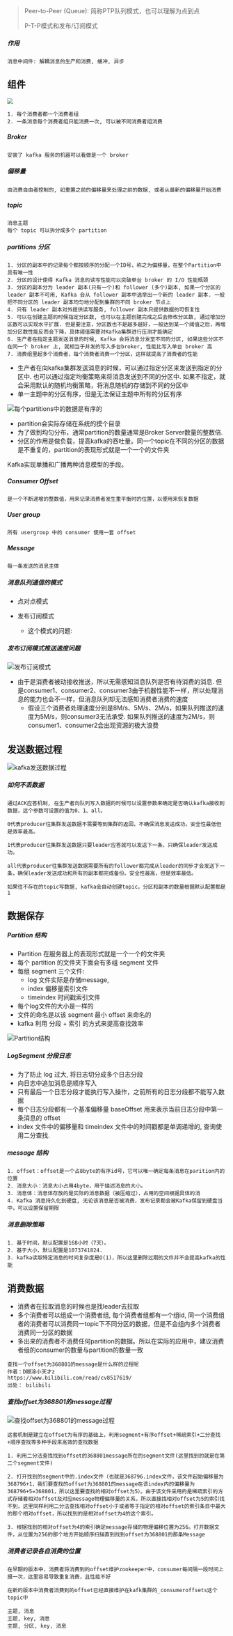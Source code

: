 >Peer-to-Peer (Queue): 简称PTP队列模式，也可以理解为点到点
>
>P-T-P模式和发布/订阅模式

##### 作用

```
消息中间件: 解耦消息的生产和消费, 缓冲, 异步
```

## 组件

<img src=".\image\topic.jpg" style="zoom:80%;" />

```
1. 每个消费者都一个消费者组
2. 一条消息每个消费者组只能消费一次, 可以被不同消费者组消费
```

##### Broker

```
安装了 kafka 服务的机器可以看做是一个 broker
```

##### 偏移量

```
由消费自由者控制的, 如重置之前的偏移量来处理之前的数据, 或者从最新的偏移量开始消费
```

##### topic

```
消息主题
每个 topic 可以拆分成多个 partition
```

##### partitions 分区

```
1. 分区的副本中的记录每个都按顺序的分配一个ID号，称之为偏移量，在整个Partition中具有唯一性
2. 分区的设计使得 Kafka 消息的读写性能可以突破单台 broker 的 I/O 性能瓶颈
3. 分区的副本分为 leader 副本(只有一个)和 follower (多个)副本, 如果一个分区的 leader 副本不可用, Kafka 会从 follower 副本中选举出一个新的 leader 副本. 一般把不同分区的 leader 副本均匀地分配到集群的不同 broker 节点上
4. 只有 leader 副本对外提供读写服务, follower 副本只提供数据的可恢复性 
5. 可以在创建主题的时候指定分区数, 也可以在主题创建完成之后去修改分区数, 通过增加分区数可以实现水平扩展. 但是要注意，分区数也不是越多越好，一般达到某一个阈值之后，再增加分区数性能反而会下降，具体阈值需要对Kafka集群进行压测才能确定
6. 生产者在指定主题发送消息的时候, Kafka 会将消息分发至不同的分区, 如果这些分区不在同一个 broker 上, 就相当于并发的写入多台broker, 性能比写入单台 broker 高
7. 消费组里起多个消费者，每个消费者消费一个分区，这样就提高了消费者的性能
```







- 生产者在向kafka集群发送消息的时候，可以通过指定分区来发送到指定的分区中. 也可以通过指定均衡策略来将消息发送到不同的分区中. 如果不指定，就会采用默认的随机均衡策略，将消息随机的存储到不同的分区中
- 单一主题中的分区有序，但是无法保证主题中所有的分区有序

![每个partitions中的数据是有序的](./每个partitions中的数据是有序的.png)

- partition会实际存储在系统的摸个目录
- 为了做到均匀分布，通常partition的数量通常是Broker Server数量的整数倍.
- 分区的作用是做负载，提高kafka的吞吐量。同一个topic在不同的分区的数据是不重复的，partition的表现形式就是一个一个的文件夹

Kafka实现单播和广播两种消息模型的手段。



##### Consumer Offset

```
是一个不断递增的整数值，用来记录消费者发生重平衡时的位置，以便用来恢复数据
```

##### User group

```
所有 usergroup 中的 consumer 使用一套 offset
```

##### Message

```
每一条发送的消息主体
```

##### 消息队列通信的模式

- 点对点模式

- 发布订阅模式
  - 这个模式的问题: 

##### 发布订阅模式推送速度问题

![发布订阅模式](./发布订阅模式.png)

- 由于是消费者被动接收推送，所以无需感知消息队列是否有待消费的消息. 但是consumer1、consumer2、consumer3由于机器性能不一样，所以处理消息的能力也会不一样，但消息队列却无法感知消费者消费的速度
  - 假设三个消费者处理速度分别是8M/s、5M/s、2M/s，如果队列推送的速度为5M/s，则consumer3无法承受. 如果队列推送的速度为2M/s，则consumer1、consumer2会出现资源的极大浪费

## 发送数据过程

![kafka发送数据过程](./kafka发送数据过程.jpg)

##### 如何不丢数据

```
通过ACK应答机制, 在生产者向队列写入数据的时候可以设置参数来确定是否确认kafka接收到数据，这个参数可设置的值为0、1、all。

0代表producer往集群发送数据不需要等到集群的返回，不确保消息发送成功。安全性最低但是效率最高。

1代表producer往集群发送数据只要leader应答就可以发送下一条，只确保leader发送成功。

all代表producer往集群发送数据需要所有的follower都完成从leader的同步才会发送下一条，确保leader发送成功和所有的副本都完成备份。安全性最高，但是效率最低。

如果往不存在的topic写数据, kafka会自动创建topic，分区和副本的数量根据默认配置都是1
```

## 数据保存

##### Partition 结构

- Partition 在服务器上的表现形式就是一个一个的文件夹
- 每个 partition 的文件夹下面会有多组 segment 文件
- 每组 segment 三个文件: 
  - log 文件实际是存储message,
  - index  偏移量索引文件
  - timeindex 时间戳索引文件
- 每个log文件的大小是一样的
- 文件的命名是以该 segment 最小 offset 来命名的
- kafka 利用 分段 + 索引 的方式来提高查找效率

![Partition结构](./Partition结构.png)

##### LogSegment 分段日志

- 为了防止 log 过大, 将日志切分成多个日志分段
- 向日志中追加消息是顺序写入
- 只有最后一个日志分段才能执行写入操作，之前所有的日志分段都不能写入数据
- 每个日志分段都有一个基准偏移量 baseOffset 用来表示当前日志分段中第一条消息的 offset
- index 文件中的偏移量和 timeindex 文件中的时间戳都是单调递增的, 查询使用二分查找. 

##### message 结构

```
1. offset：offset是一个占8byte的有序id号，它可以唯一确定每条消息在parition内的位置
2. 消息大小：消息大小占用4byte，用于描述消息的大小。
3. 消息体：消息体存放的是实际的消息数据（被压缩过），占用的空间根据具体的消
4. Kafka 消息持久化到硬盘, 无论该消息是否被消费，发布记录都会被Kafka保留到硬盘当中，可以设置保留期限
```

##### 消息删除策略

```
1. 基于时间，默认配置是168小时（7天）。
2. 基于大小，默认配置是1073741824. 
3. kafka读取特定消息的时间复杂度是O(1)，所以这里删除过期的文件并不会提高kafka的性能
```

## 消费数据

- 消费者在拉取消息的时候也是找leader去拉取
- 多个消费者可以组成一个消费者组, 每个消费者组都有一个组id, 同一个消费组者的消费者可以消费同一topic下不同分区的数据，但是不会组内多个消费者消费同一分区的数据
- 多出来的消费者不消费任何partition的数据。所以在实际的应用中，建议消费者组的consumer的数量与partition的数量一致

```
查找一个offset为368801的message是什么样的过程呢
作者：D糊涂小天才z
https://www.bilibili.com/read/cv8517619/
出处： bilibili
```

##### 查找offset为368801的message过程

![查找offset为368801的message过程](./查找offset为368801的message过程.jpg)

```
这套机制是建立在offset为有序的基础上，利用segment+有序offset+稀疏索引+二分查找+顺序查找等多种手段来高效的查找数据

1. 利用二分法查找找到offset的368801message所在的segment文件(这里找到的就是在第二个segment文件)

2. 打开找到的segment中的.index文件（也就是368796.index文件，该文件起始偏移量为368796+1，我们要查找的offset为368801的message在该index内的偏移量为368796+5=368801，所以这里要查找的相对offset为5）。由于该文件采用的是稀疏索引的方式存储着相对offset及对应message物理偏移量的关系，所以直接找相对offset为5的索引找不到，这里同样利用二分法查找相对offset小于或者等于指定的相对offset的索引条目中最大的那个相对offset，所以找到的是相对offset为4的这个索引。

3. 根据找到的相对offset为4的索引确定message存储的物理偏移位置为256。打开数据文件，从位置为256的那个地方开始顺序扫描直到找到offset为368801的那条Message
```

##### 消费者记录各自消费的位置

```
在早期的版本中，消费者将消费到的offset维护zookeeper中，consumer每间隔一段时间上报一次，这里容易导致重复消费，且性能不好

在新的版本中消费者消费到的offset已经直接维护在kafk集群的_consumeroffsets这个topic中
```



```
主题, 消息
主题, key, 消息
主题, 分区, key, 消息
```

